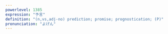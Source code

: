 ```yaml
---
powerlevel: 1385
expression: "予言"
definition: "(n,vs,adj-no) prediction; promise; prognostication; (P)"
pronunciation: "よげん"
---
```


